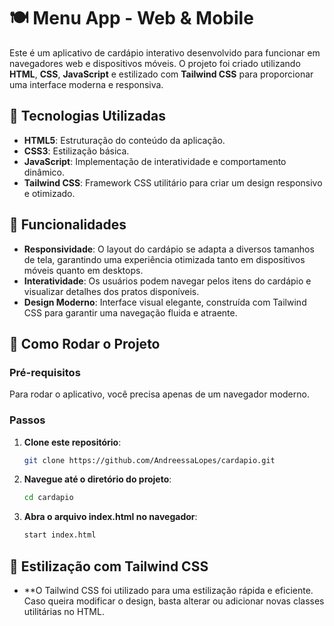 # 🍽️ Menu App - Web & Mobile

Este é um aplicativo de cardápio interativo desenvolvido para funcionar em navegadores web e dispositivos móveis. O projeto foi criado utilizando **HTML**, **CSS**, **JavaScript** e estilizado com **Tailwind CSS** para proporcionar uma interface moderna e responsiva.

## 🚀 Tecnologias Utilizadas

- **HTML5**: Estruturação do conteúdo da aplicação.
- **CSS3**: Estilização básica.
- **JavaScript**: Implementação de interatividade e comportamento dinâmico.
- **Tailwind CSS**: Framework CSS utilitário para criar um design responsivo e otimizado.

## 📱 Funcionalidades

- **Responsividade**: O layout do cardápio se adapta a diversos tamanhos de tela, garantindo uma experiência otimizada tanto em dispositivos móveis quanto em desktops.
- **Interatividade**: Os usuários podem navegar pelos itens do cardápio e visualizar detalhes dos pratos disponíveis.
- **Design Moderno**: Interface visual elegante, construída com Tailwind CSS para garantir uma navegação fluida e atraente.

## 🔧 Como Rodar o Projeto

### Pré-requisitos

Para rodar o aplicativo, você precisa apenas de um navegador moderno.

### Passos

1. **Clone este repositório**:
   ```bash
   git clone https://github.com/AndreessaLopes/cardapio.git
   
2. **Navegue até o diretório do projeto**:
   ```bash
   cd cardapio
   
3. **Abra o arquivo index.html no navegador**:
    ```bash
    start index.html

## 🎨 Estilização com Tailwind CSS
- **O Tailwind CSS foi utilizado para uma estilização rápida e eficiente. Caso queira modificar o design, basta alterar ou adicionar novas classes utilitárias no HTML.
